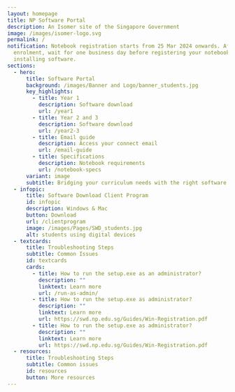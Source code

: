 ```yaml
---
layout: homepage
title: NP Software Portal
description: An Isomer site of the Singapore Government
image: /images/isomer-logo.svg
permalink: /
notification: Notebook registration starts from 25 Mar 2024 onwards. After
  enrolment, wait for one business day before registering your notebook and
  installing software.
sections:
  - hero:
      title: Software Portal
      background: /images/Banner and Logo/banner_students.jpg
      key_highlights:
        - title: Year 1
          description: Software download
          url: /year1
        - title: Year 2 and 3
          description: Software download
          url: /year2-3
        - title: Email guide
          description: Access your connect email
          url: /email-guide
        - title: Specifications
          description: Notebook requirements
          url: /notebook-specs
      variant: image
      subtitle: Bridging your curriculum needs with the right software!
  - infopic:
      title: Software Download Client Program
      id: infopic
      description: Windows & Mac
      button: Download
      url: /clientprogram
      image: /images/Pages/SWD_students.jpg
      alt: students using digital devices
  - textcards:
      title: Troubleshooting Steps
      subtitle: Common Issues
      id: textcards
      cards:
        - title: How to run the setup.exe as an administrator?
          description: ""
          linktext: Learn more
          url: /run-as-admin/
        - title: How to run the setup.exe as administrator?
          description: ""
          linktext: Learn more
          url: https://swd.np.edu.sg/Guides/Win-Registration.pdf
        - title: How to run the setup.exe as administrator?
          description: ""
          linktext: Learn more
          url: https://swd.np.edu.sg/Guides/Win-Registration.pdf
  - resources:
      title: Troubleshooting Steps
      subtitle: Common issues
      id: resources
      button: More resources
---
```

